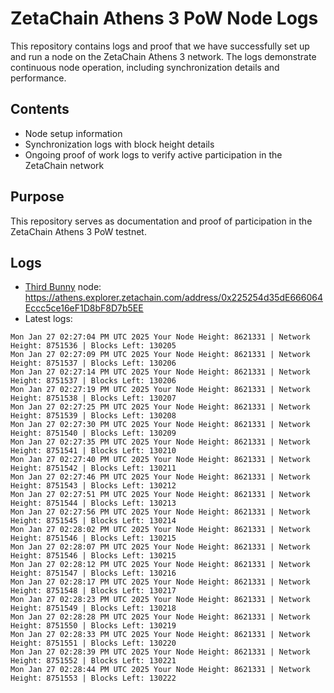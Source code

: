 # ZetaChain Athens 3 PoW Node Logs
This repository contains logs and proof that we have successfully set up and run a node on the ZetaChain Athens 3 network. The logs demonstrate continuous node operation, including synchronization details and performance.

## Contents
- Node setup information
- Synchronization logs with block height details
- Ongoing proof of work logs to verify active participation in the ZetaChain network

## Purpose
This repository serves as documentation and proof of participation in the ZetaChain Athens 3 PoW testnet.

## Logs

- [Third Bunny](https://thirdbunny.xyz/) node: https://athens.explorer.zetachain.com/address/0x225254d35dE666064Eccc5ce16eF1D8bF8D7b5EE
- Latest logs:
```
Mon Jan 27 02:27:04 PM UTC 2025 Your Node Height: 8621331 | Network Height: 8751536 | Blocks Left: 130205
Mon Jan 27 02:27:09 PM UTC 2025 Your Node Height: 8621331 | Network Height: 8751537 | Blocks Left: 130206
Mon Jan 27 02:27:14 PM UTC 2025 Your Node Height: 8621331 | Network Height: 8751537 | Blocks Left: 130206
Mon Jan 27 02:27:19 PM UTC 2025 Your Node Height: 8621331 | Network Height: 8751538 | Blocks Left: 130207
Mon Jan 27 02:27:25 PM UTC 2025 Your Node Height: 8621331 | Network Height: 8751539 | Blocks Left: 130208
Mon Jan 27 02:27:30 PM UTC 2025 Your Node Height: 8621331 | Network Height: 8751540 | Blocks Left: 130209
Mon Jan 27 02:27:35 PM UTC 2025 Your Node Height: 8621331 | Network Height: 8751541 | Blocks Left: 130210
Mon Jan 27 02:27:40 PM UTC 2025 Your Node Height: 8621331 | Network Height: 8751542 | Blocks Left: 130211
Mon Jan 27 02:27:46 PM UTC 2025 Your Node Height: 8621331 | Network Height: 8751543 | Blocks Left: 130212
Mon Jan 27 02:27:51 PM UTC 2025 Your Node Height: 8621331 | Network Height: 8751544 | Blocks Left: 130213
Mon Jan 27 02:27:56 PM UTC 2025 Your Node Height: 8621331 | Network Height: 8751545 | Blocks Left: 130214
Mon Jan 27 02:28:02 PM UTC 2025 Your Node Height: 8621331 | Network Height: 8751546 | Blocks Left: 130215
Mon Jan 27 02:28:07 PM UTC 2025 Your Node Height: 8621331 | Network Height: 8751546 | Blocks Left: 130215
Mon Jan 27 02:28:12 PM UTC 2025 Your Node Height: 8621331 | Network Height: 8751547 | Blocks Left: 130216
Mon Jan 27 02:28:17 PM UTC 2025 Your Node Height: 8621331 | Network Height: 8751548 | Blocks Left: 130217
Mon Jan 27 02:28:23 PM UTC 2025 Your Node Height: 8621331 | Network Height: 8751549 | Blocks Left: 130218
Mon Jan 27 02:28:28 PM UTC 2025 Your Node Height: 8621331 | Network Height: 8751550 | Blocks Left: 130219
Mon Jan 27 02:28:33 PM UTC 2025 Your Node Height: 8621331 | Network Height: 8751551 | Blocks Left: 130220
Mon Jan 27 02:28:39 PM UTC 2025 Your Node Height: 8621331 | Network Height: 8751552 | Blocks Left: 130221
Mon Jan 27 02:28:44 PM UTC 2025 Your Node Height: 8621331 | Network Height: 8751553 | Blocks Left: 130222
```
